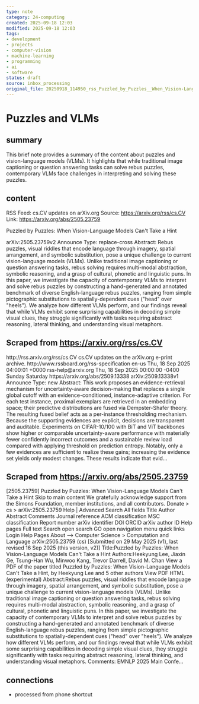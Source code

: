 ```yaml
---
type: note
category: 24-computing
created: 2025-09-18 12:03
modified: 2025-09-18 12:03
tags:
- development
- projects
- computer-vision
- machine-learning
- programming
- ai
- software
status: draft
source: inbox_processing
original_file: 20250918_114950_rss_Puzzled_by_Puzzles__When_Vision-Language_Models_Ca.txt
---
```



# Puzzles and VLMs

## summary
This brief note provides a summary of the content about puzzles and vision-language models (VLMs). It highlights that while traditional image captioning or question answering tasks can solve rebus puzzles, contemporary VLMs face challenges in interpreting and solving these puzzles.

## content
RSS Feed: cs.CV updates on arXiv.org
Source: https://arxiv.org/rss/cs.CV
Link: https://arxiv.org/abs/2505.23759

Puzzled by Puzzles: When Vision-Language Models Can't Take a Hint

arXiv:2505.23759v2 Announce Type: replace-cross Abstract: Rebus puzzles, visual riddles that encode language through imagery, spatial arrangement, and symbolic substitution, pose a unique challenge to current vision-language models (VLMs). Unlike traditional image captioning or question answering tasks, rebus solving requires multi-modal abstraction, symbolic reasoning, and a grasp of cultural, phonetic and linguistic puns. In this paper, we investigate the capacity of contemporary VLMs to interpret and solve rebus puzzles by constructing a hand-generated and annotated benchmark of diverse English-language rebus puzzles, ranging from simple pictographic substitutions to spatially-dependent cues ("head" over "heels"). We analyze how different VLMs perform, and our findings reveal that while VLMs exhibit some surprising capabilities in decoding simple visual clues, they struggle significantly with tasks requiring abstract reasoning, lateral thinking, and understanding visual metaphors.

## Scraped from https://arxiv.org/rss/cs.CV
<?xml version='1.0' encoding='UTF-8'?>
<rss xmlns:arxiv="http://arxiv.org/schemas/atom" xmlns:dc="http://purl.org/dc/elements/1.1/" xmlns:atom="http://www.w3.org/2005/Atom" xmlns:content="http://purl.org/rss/1.0/modules/content/" version="2.0">
  <channel>
    <title>cs.CV updates on arXiv.org</title>
    <link>http://rss.arxiv.org/rss/cs.CV</link>
    <description>cs.CV updates on the arXiv.org e-print archive.</description>
    <atom:link href="http://rss.arxiv.org/rss/cs.CV" rel="self" type="application/rss+xml"/>
    <docs>http://www.rssboard.org/rss-specification</docs>
    <language>en-us</language>
    <lastBuildDate>Thu, 18 Sep 2025 04:00:01 +0000</lastBuildDate>
    <managingEditor>rss-help@arxiv.org</managingEditor>
    <pubDate>Thu, 18 Sep 2025 00:00:00 -0400</pubDate>
    <skipDays>
      <day>Sunday</day>
      <day>Saturday</day>
    </skipDays>
    <item>
      <title>Proximity-Based Evidence Retrieval for Uncertainty-Aware Neural Networks</title>
      <link>https://arxiv.org/abs/2509.13338</link>
      <description>arXiv:2509.13338v1 Announce Type: new 
Abstract: This work proposes an evidence-retrieval mechanism for uncertainty-aware decision-making that replaces a single global cutoff with an evidence-conditioned, instance-adaptive criterion. For each test instance, proximal exemplars are retrieved in an embedding space; their predictive distributions are fused via Dempster-Shafer theory. The resulting fused belief acts as a per-instance thresholding mechanism. Because the supporting evidences are explicit, decisions are transparent and auditable. Experiments on CIFAR-10/100 with BiT and ViT backbones show higher or comparable uncertainty-aware performance with materially fewer confidently incorrect outcomes and a sustainable review load compared with applying threshold on prediction entropy. Notably, only a few evidences are sufficient to realize these gains; increasing the evidence set yields only modest changes. These results indicate that evid...


## Scraped from https://arxiv.org/abs/2505.23759
[2505.23759] Puzzled by Puzzles: When Vision-Language Models Can&#39;t Take a Hint Skip to main content We gratefully acknowledge support from the Simons Foundation, member institutions, and all contributors. Donate &gt; cs &gt; arXiv:2505.23759 Help | Advanced Search All fields Title Author Abstract Comments Journal reference ACM classification MSC classification Report number arXiv identifier DOI ORCID arXiv author ID Help pages Full text Search open search GO open navigation menu quick links Login Help Pages About --> Computer Science > Computation and Language arXiv:2505.23759 (cs) [Submitted on 29 May 2025 (v1), last revised 16 Sep 2025 (this version, v2)] Title:Puzzled by Puzzles: When Vision-Language Models Can&#39;t Take a Hint Authors:Heekyung Lee, Jiaxin Ge, Tsung-Han Wu, Minwoo Kang, Trevor Darrell, David M. Chan View a PDF of the paper titled Puzzled by Puzzles: When Vision-Language Models Can&#39;t Take a Hint, by Heekyung Lee and 5 other authors View PDF HTML (experimental) Abstract:Rebus puzzles, visual riddles that encode language through imagery, spatial arrangement, and symbolic substitution, pose a unique challenge to current vision-language models (VLMs). Unlike traditional image captioning or question answering tasks, rebus solving requires multi-modal abstraction, symbolic reasoning, and a grasp of cultural, phonetic and linguistic puns. In this paper, we investigate the capacity of contemporary VLMs to interpret and solve rebus puzzles by constructing a hand-generated and annotated benchmark of diverse English-language rebus puzzles, ranging from simple pictographic substitutions to spatially-dependent cues (&#34;head&#34; over &#34;heels&#34;). We analyze how different VLMs perform, and our findings reveal that while VLMs exhibit some surprising capabilities in decoding simple visual clues, they struggle significantly with tasks requiring abstract reasoning, lateral thinking, and understanding visual metaphors. Comments: EMNLP 2025 Main Confe...


## connections
- processed from phone shortcut
